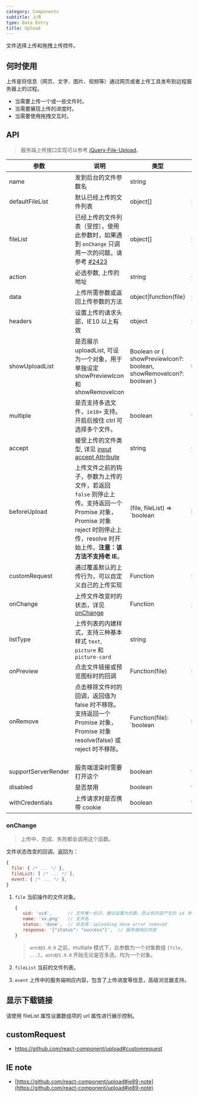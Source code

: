 ```yaml
---
category: Components
subtitle: 上传
type: Data Entry
title: Upload
---
```


文件选择上传和拖拽上传控件。

## 何时使用

上传是将信息（网页、文字、图片、视频等）通过网页或者上传工具发布到远程服务器上的过程。

- 当需要上传一个或一些文件时。
- 当需要展现上传的进度时。
- 当需要使用拖拽交互时。

## API

> 服务端上传接口实现可以参考 [jQuery-File-Upload](https://github.com/blueimp/jQuery-File-Upload/wiki)。

| 参数       | 说明                                                         | 类型        | 默认值|
|------------|--------------------------------------------------------------| ----------- |-------|
| name       | 发到后台的文件参数名                                         | string      | 'file'  |
| defaultFileList | 默认已经上传的文件列表                           | object[] | 无  |
| fileList   | 已经上传的文件列表（受控），使用此参数时，如果遇到 `onChange` 只调用一次的问题，请参考 [#2423](https://github.com/ant-design/ant-design/issues/2423) | object[] | 无 |
| action     | 必选参数, 上传的地址                                         | string      | 无    |
| data       | 上传所需参数或返回上传参数的方法                   | object\|function(file) | 无    |
| headers    | 设置上传的请求头部，IE10 以上有效                    | object      | 无    |
| showUploadList | 是否展示 uploadList, 可设为一个对象，用于单独设定 showPreviewIcon 和 showRemoveIcon | Boolean or { showPreviewIcon?: boolean, showRemoveIcon?: boolean } | true |
| multiple   | 是否支持多选文件，`ie10+` 支持。开启后按住 ctrl 可选择多个文件。  | boolean     | false |
| accept     | 接受上传的文件类型, 详见 [input accept Attribute](https://developer.mozilla.org/en-US/docs/Web/HTML/Element/input#attr-accept)    | string      | 无    |
| beforeUpload | 上传文件之前的钩子，参数为上传的文件，若返回 `false` 则停止上传。支持返回一个 Promise 对象，Promise 对象 reject 时则停止上传，resolve 时开始上传。**注意：该方法不支持老 IE**。 | (file, fileList) => `boolean | Promise`    | 无    |
| customRequest | 通过覆盖默认的上传行为，可以自定义自己的上传实现 | Function | 无 |
| onChange   | 上传文件改变时的状态，详见 [onChange](#onChange)                | Function    | 无    |
| listType   | 上传列表的内建样式，支持三种基本样式 `text`, `picture` 和 `picture-card`     | string      | 'text'|
| onPreview  | 点击文件链接或预览图标时的回调                              | Function(file) | 无    |
| onRemove   | 点击移除文件时的回调，返回值为 false 时不移除。支持返回一个 Promise 对象，Promise 对象 resolve(false) 或 reject 时不移除。                | Function(file): `boolean | Promise` | 无   |
| supportServerRender | 服务端渲染时需要打开这个                           | boolean | false    |
| disabled | 是否禁用                           | boolean | false    |
| withCredentials | 上传请求时是否携带 cookie | boolean | false |

### onChange

> 上传中、完成、失败都会调用这个函数。

文件状态改变的回调，返回为：

```js
{
  file: { /* ... */ },
  fileList: [ /* ... */ ],
  event: { /* ... */ },
}
```

1. `file` 当前操作的文件对象。

   ```js
   {
      uid: 'uid',      // 文件唯一标识，建议设置为负数，防止和内部产生的 id 冲突
      name: 'xx.png'   // 文件名
      status: 'done',  // 状态有：uploading done error removed
      response: '{"status": "success"}',  // 服务端响应内容
   }
   ```
   > `antd@1.9.0` 之前，multiple 模式下，此参数为一个对象数组 `[file, ...]`，`antd@1.9.0` 开始无论是否多选，均为一个对象。

2. `fileList` 当前的文件列表。
3. `event` 上传中的服务端响应内容，包含了上传进度等信息，高级浏览器支持。

## 显示下载链接

请使用 fileList 属性设置数组项的 url 属性进行展示控制。

## customRequest

* https://github.com/react-component/upload#customrequest

## IE note

- [https://github.com/react-component/upload#ie89-note](https://github.com/react-component/upload#ie89-note)
